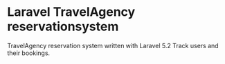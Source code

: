 # Laravel TravelAgency reservationsystem
TravelAgency reservation system written with Laravel 5.2
Track users and their bookings.
